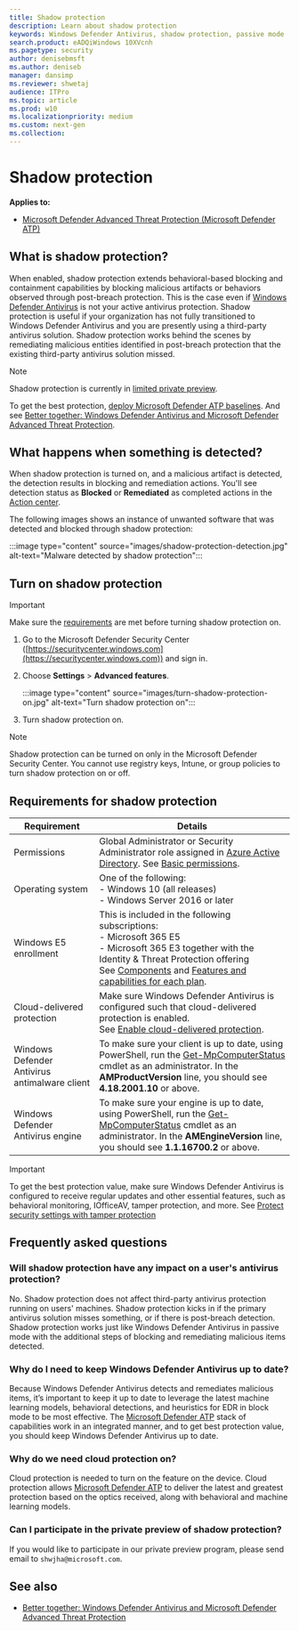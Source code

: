 ```yaml
---
title: Shadow protection
description: Learn about shadow protection
keywords: Windows Defender Antivirus, shadow protection, passive mode
search.product: eADQiWindows 10XVcnh
ms.pagetype: security
author: denisebmsft
ms.author: deniseb
manager: dansimp
ms.reviewer: shwetaj
audience: ITPro 
ms.topic: article 
ms.prod: w10 
ms.localizationpriority: medium
ms.custom: next-gen
ms.collection: 
---
```


# Shadow protection

**Applies to:**

- [Microsoft Defender Advanced Threat Protection (Microsoft Defender ATP)](https://go.microsoft.com/fwlink/p/?linkid=2069559)

## What is shadow protection?

When enabled, shadow protection extends behavioral-based blocking and containment capabilities by blocking malicious artifacts or behaviors observed through post-breach protection. This is the case even if [Windows Defender Antivirus](https://docs.microsoft.com/windows/security/threat-protection/windows-defender-antivirus/windows-defender-antivirus-in-windows-10) is not your active antivirus protection. Shadow protection is useful if your organization has not fully transitioned to Windows Defender Antivirus and you are presently using a third-party antivirus solution. Shadow protection works behind the scenes by remediating malicious entities identified in post-breach protection that the existing third-party antivirus solution missed. 

> [!NOTE]
> Shadow protection is currently in [limited private preview](#can-i-participate-in-the-private-preview-of-shadow-protection).

To get the best protection, [deploy Microsoft Defender ATP baselines](https://docs.microsoft.com/windows/security/threat-protection/microsoft-defender-atp/configure-machines-security-baseline). And see [Better together: Windows Defender Antivirus and Microsoft Defender Advanced Threat Protection](https://docs.microsoft.com/windows/security/threat-protection/windows-defender-antivirus/why-use-microsoft-antivirus).

## What happens when something is detected?

When shadow protection is turned on, and a malicious artifact is detected, the detection results in blocking and remediation actions. You'll see detection status as **Blocked** or **Remediated** as completed actions in the [Action center](https://docs.microsoft.com/windows/security/threat-protection/microsoft-defender-atp/manage-auto-investigation#review-completed-actions).

The following images shows an instance of unwanted software that was detected and blocked through shadow protection:

:::image type="content" source="images/shadow-protection-detection.jpg" alt-text="Malware detected by shadow protection":::

## Turn on shadow protection

> [!IMPORTANT]
> Make sure the [requirements](#requirements-for-shadow-protection) are met before turning shadow protection on.

1. Go to the Microsoft Defender Security Center ([https://securitycenter.windows.com](https://securitycenter.windows.com)) and sign in. 

2. Choose **Settings** > **Advanced features**.

    :::image type="content" source="images/turn-shadow-protection-on.jpg" alt-text="Turn shadow protection on":::

3. Turn shadow protection on.

> [!NOTE]
> Shadow protection can be turned on only in the Microsoft Defender Security Center. You cannot use registry keys, Intune, or group policies to turn shadow protection on or off.

## Requirements for shadow protection

|Requirement  |Details  |
|---------|---------|
|Permissions |Global Administrator or Security Administrator role assigned in [Azure Active Directory](https://docs.microsoft.com/azure/active-directory/fundamentals/active-directory-users-assign-role-azure-portal). See [Basic permissions](https://docs.microsoft.com/windows/security/threat-protection/microsoft-defender-atp/basic-permissions). |
|Operating system     |One of the following: <br/>- Windows 10 (all releases) <br/>- Windows Server 2016 or later         |
|Windows E5 enrollment     |This is included in the following subscriptions: <br/>- Microsoft 365 E5 <br/>- Microsoft 365 E3 together with the Identity & Threat Protection offering <br/>See [Components](https://docs.microsoft.com/microsoft-365/enterprise/microsoft-365-overview?view=o365-worldwide#components) and [Features and capabilities for each plan](https://www.microsoft.com/microsoft-365/compare-all-microsoft-365-plans).       |
|Cloud-delivered protection |Make sure Windows Defender Antivirus is configured such that cloud-delivered protection is enabled. <br/>See [Enable cloud-delivered protection](https://docs.microsoft.com/windows/security/threat-protection/windows-defender-antivirus/enable-cloud-protection-windows-defender-antivirus). |
|Windows Defender Antivirus antimalware client |To make sure your client is up to date, using PowerShell, run the [Get-MpComputerStatus](https://docs.microsoft.com/powershell/module/defender/get-mpcomputerstatus?view=win10-ps) cmdlet as an administrator. In the **AMProductVersion** line, you should see **4.18.2001.10** or above. |
|Windows Defender Antivirus engine |To make sure your engine is up to date, using PowerShell, run the [Get-MpComputerStatus](https://docs.microsoft.com/powershell/module/defender/get-mpcomputerstatus?view=win10-ps) cmdlet as an administrator. In the **AMEngineVersion** line, you should see **1.1.16700.2** or above. |

> [!IMPORTANT]
> To get the best protection value, make sure Windows Defender Antivirus is configured to receive regular updates and other essential features, such as behavioral monitoring, IOfficeAV, tamper protection, and more. See [Protect security settings with tamper protection](https://docs.microsoft.com/windows/security/threat-protection/windows-defender-antivirus/prevent-changes-to-security-settings-with-tamper-protection) 


## Frequently asked questions 

### Will shadow protection have any impact on a user's antivirus protection? 

No. Shadow protection does not affect third-party antivirus protection running on users' machines. Shadow protection kicks in if the primary antivirus solution misses something, or if there is post-breach detection. Shadow protection works just like Windows Defender Antivirus in passive mode with the additional steps of blocking and remediating malicious items detected. 

### Why do I need to keep Windows Defender Antivirus up to date? 

Because Windows Defender Antivirus detects and remediates malicious items, it’s important to keep it up to date to leverage the latest machine learning models, behavioral detections, and heuristics for EDR in block mode to be most effective. The [Microsoft Defender ATP](https://docs.microsoft.com/windows/security/threat-protection) stack of capabilities work in an integrated manner, and to get best protection value, you should keep Windows Defender Antivirus up to date.  

### Why do we need cloud protection on? 

Cloud protection is needed to turn on the feature on the device. Cloud protection allows [Microsoft Defender ATP](https://docs.microsoft.com/windows/security/threat-protection) to deliver the latest and greatest protection based on the optics received, along with behavioral and machine learning models.

### Can I participate in the private preview of shadow protection?

If you would like to participate in our private preview program, please send email to `shwjha@microsoft.com`. 

## See also

- [Better together: Windows Defender Antivirus and Microsoft Defender Advanced Threat Protection](https://docs.microsoft.com/windows/security/threat-protection/windows-defender-antivirus/why-use-microsoft-antivirus)

